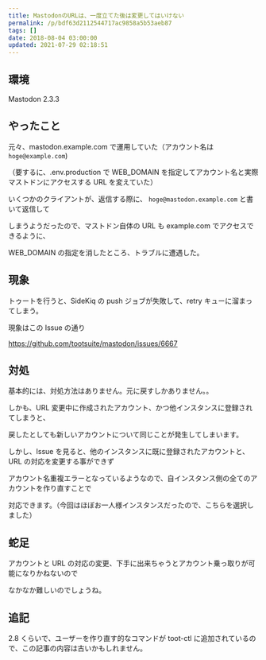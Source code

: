 ```yaml
---
title: MastodonのURLは、一度立てた後は変更してはいけない
permalink: /p/bdf63d2112544717ac9858a5b53aeb87
tags: []
date: 2018-08-04 03:00:00
updated: 2021-07-29 02:18:51
---
```


## 環境

Mastodon 2.3.3

## やったこと

元々、mastodon.example.com で運用していた（アカウント名は `hoge@example.com`)

（要するに、.env.production で WEB_DOMAIN を指定してアカウント名と実際マストドンにアクセスする URL を変えていた）

いくつかのクライアントが、返信する際に、 `hoge@mastodon.example.com` と書いて返信して

しまうようだったので、マストドン自体の URL も example.com でアクセスできるように、

WEB_DOMAIN の指定を消したところ、トラブルに遭遇した。

## 現象

トゥートを行うと、SideKiq の push ジョブが失敗して、retry キューに溜まってしまう。

現象はこの Issue の通り

<https://github.com/tootsuite/mastodon/issues/6667>

## 対処

基本的には、対処方法はありません。元に戻すしかありません。。

しかも、URL 変更中に作成されたアカウント、かつ他インスタンスに登録されてしまうと、

戻したとしても新しいアカウントについて同じことが発生してしまいます。

しかし、Issue を見ると、他のインスタンスに既に登録されたアカウントと、URL の対応を変更する事ができず

アカウント名重複エラーとなっているようなので、自インスタンス側の全てのアカウントを作り直すことで

対応できます。（今回はほぼお一人様インスタンスだったので、こちらを選択しました）

## 蛇足

アカウントと URL の対応の変更、下手に出来ちゃうとアカウント乗っ取りが可能になりかねないので

なかなか難しいのでしょうね。

## 追記

2.8 くらいで、ユーザーを作り直す的なコマンドが toot-ctl に追加されているので、この記事の内容は古いかもしれません。
